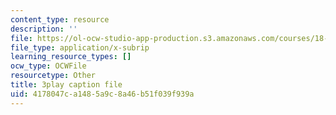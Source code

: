```yaml
---
content_type: resource
description: ''
file: https://ol-ocw-studio-app-production.s3.amazonaws.com/courses/18-03sc-differential-equations-fall-2011/4178047ca1485a9c8a46b51f039f939a_3ejfkMHr_DE.vtt
file_type: application/x-subrip
learning_resource_types: []
ocw_type: OCWFile
resourcetype: Other
title: 3play caption file
uid: 4178047c-a148-5a9c-8a46-b51f039f939a
---
```

